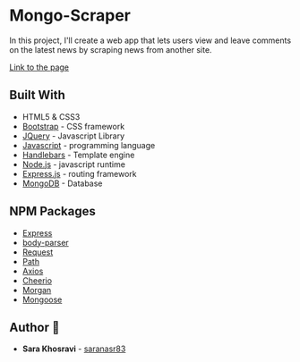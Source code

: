 # Mongo-Scraper

In this project, I'll create a web app that lets users view and leave comments on the latest news by scraping news from another site.



[Link to the page](https://fathomless-waters-49791.herokuapp.com/)

## Built With 
* HTML5 & CSS3
* [Bootstrap](https://getbootstrap.com/) - CSS framework
* [JQuery](https://jquery.com/) - Javascript Library
* [Javascript](https://www.javascript.com/) - programming language
* [Handlebars](https://handlebarsjs.com/) - Template engine
* [Node.js](https://nodejs.org/en/) - javascript runtime
* [Express.js](https://expressjs.com/) - routing framework
* [MongoDB](https://www.mongodb.com/) - Database

## NPM Packages
* [Express](https://www.npmjs.com/package/express)
* [body-parser](https://www.npmjs.com/package/body-parser)
* [Request](https://www.npmjs.com/package/request)
* [Path](https://www.npmjs.com/package/path)
* [Axios](https://www.npmjs.com/package/axios)
* [Cheerio](https://www.npmjs.com/package/cheerio)
* [Morgan](https://www.npmjs.com/package/morgan)
* [Mongoose](https://www.npmjs.com/package/mongoose)

## Author :key:
* **Sara Khosravi** - [saranasr83](https://github.com/saranasr83)